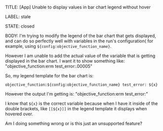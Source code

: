 TITLE:
[App] Unable to display values in bar chart legend without hover

LABEL:
stale

STATE:
closed

BODY:
I'm trying to modify the legend of the bar chart that gets displayed, and can do so perfectly well with variables in the run's configuration( for example, using `${config:objective_function_name}`. 

However I am unable to add the actual value of the variable that is getting displayed in the bar chart. I want it to show something like: 
"objective_function:erm test_error:.00005"

So, my legend template for the bar chart is:

`objective_function:${config:objective_function_name} test_error: ${x}`

However the output I'm getting is:
"objective_function:erm test_error:"


I know that `${x}` is the correct variable because when I have it inside of the double brackets, like `[[${x}]]` in the legend template it displays when hovered over. 

Am I doing something wrong or is this just an unsupported feature?

